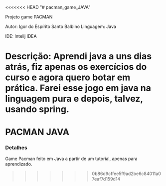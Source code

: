 <<<<<<< HEAD
"# pacman_game_JAVA" 

Projeto game PACMAN

Autor: Igor do Espírito Santo Balbino
Linguagem: Java

IDE: Intelij IDEA

Descrição: 
Aprendi java a uns dias atrás, fiz apenas os exercícios do curso e agora quero botar em prática.
Farei esse jogo em java na linguagem pura e depois, talvez, usando spring.
=======
# PACMAN JAVA

### Detalhes

Game Pacman feito em Java a partir de um tutorial, apenas para aprendizado.
>>>>>>> 0b86d9cffee5f9ad2be6c84011a07eaf7d159d14
